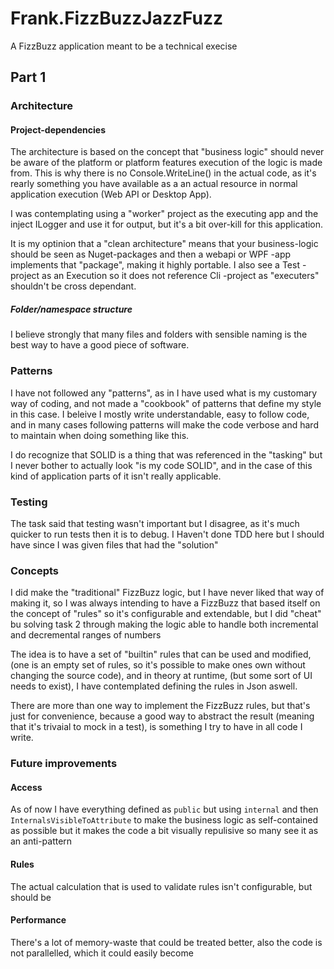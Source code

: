 # Frank.FizzBuzzJazzFuzz
A FizzBuzz application meant to be a technical execise

## Part 1
### Architecture
#### Project-dependencies
The architecture is based on the concept that "business logic" should never be aware of the platform or platform features execution of the logic is made from. This is why there is no Console.WriteLine() in the actual code, as it's rearly something you have available as a an actual resource in normal application execution (Web API or Desktop App).

I was contemplating using a "worker" project as the executing app and the inject ILogger and use it for output, but it's a bit over-kill for this application.

It is my optinion that a "clean architecture" means that your business-logic should be seen as Nuget-packages and then a webapi or WPF -app implements that "package", making it highly portable. I also see a Test -project as an Execution so it does not reference Cli -project as "executers" shouldn't be cross dependant.

##### Folder/namespace structure
I believe strongly that many files and folders with sensible naming is the best way to have a good piece of software.

### Patterns
I have not followed any "patterns", as in I have used what is my customary way of coding, and not made a "cookbook" of patterns that define my style in this case. I beleive I mostly write understandable, easy to follow code, and in many cases following patterns will make the code verbose and hard to maintain when doing something like this.

I do recognize that SOLID is a thing that was referenced in the "tasking" but I never bother to actually look "is my code SOLID", and in the case of this kind of application parts of it isn't really applicable.

### Testing
The task said that testing wasn't important but I disagree, as it's much quicker to run tests then it is to debug. I Haven't done TDD here but I should have since I was given files that had the "solution"

### Concepts
I did make the "traditional" FizzBuzz logic, but I have never liked that way of making it, so I was always intending to have a FizzBuzz that based itself on the concept of "rules" so it's configurable and extendable, but I did "cheat" bu solving task 2 through making the logic able to handle both incremental and decremental ranges of numbers

The idea is to have a set of "builtin" rules that can be used and modified, (one is an empty set of rules, so it's possible to make ones own without changing the source code), and in theory at runtime, (but some sort of UI needs to exist), I have contemplated defining the rules in Json aswell.

There are more than one way to implement the FizzBuzz rules, but that's just for convenience, because a good way to abstract the result (meaning that it's trivaial to mock in a test), is something I try to have in all code I write.

### Future improvements
#### Access
As of now I have everything defined as `public` but using `internal` and then `InternalsVisibleToAttribute` to make the business logic as self-contained as possible but it makes the code a bit visually repulisive so many see it as an anti-pattern

#### Rules
The actual calculation that is used to validate rules isn't configurable, but should be

#### Performance
There's a lot of memory-waste that could be treated better, also the code is not parallelled, which it could easily become